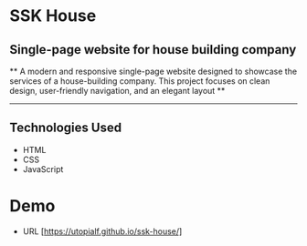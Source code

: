 # SSK House

## Single-page website for house building company

** A modern and responsive single-page website designed to showcase the services of a house-building company. This project focuses on clean design, user-friendly navigation, and an elegant layout **

<hr>

## Technologies Used

 - HTML
 - CSS
 - JavaScript

# Demo
 * URL [https://utopialf.github.io/ssk-house/]
